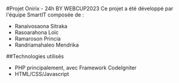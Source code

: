 #Projet Onirix - 24h BY WEBCUP2023
Ce projet a été développé par l'équipe SmartIT composée de :
- Ranaivosaona Sitraka
- Rasoarahona Loïc
- Ramaroson Princia
- Randriamahaleo Mendrika


##Technologies utilisés
- PHP principalement, avec Framework CodeIgniter
- HTML/CSS/Javascript
